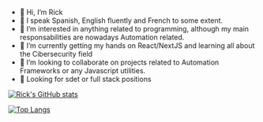 - 👋 Hi, I’m Rick
- 👀 I speak Spanish, English fluently and French to some extent.
- 👀 I’m interested in anything related to programming, although my main responsabilities are nowadays Automation related.
- 🌱 I’m currently getting my hands on React/NextJS and learning all about the Cibersecurity field
- 💞️ I’m looking to collaborate on projects related to Automation Frameworks or any Javascript utilities.
- 👀 Looking for sdet or full stack positions

<!---
castanedadev/castanedadev is a ✨ special ✨ repository because its `README.md` (this file) appears on your GitHub profile.
You can click the Preview link to take a look at your changes.
--->


[![Rick's GitHub stats](https://github-readme-stats.vercel.app/api?username=castanedadev&theme=radical&hide=stars)](https://github.com/anuraghazra/github-readme-stats)

[![Top Langs](https://github-readme-stats.vercel.app/api/top-langs/?username=castanedadev&theme=radical&&layout=compact)](https://github.com/anuraghazra/github-readme-stats)
